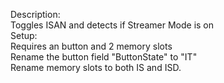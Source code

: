 Description:\
    Toggles ISAN and detects if Streamer Mode is on\
Setup:\
    Requires an button and 2 memory slots\
Rename the button field "ButtonState" to "IT"\
Rename memory slots to both IS and ISD.